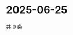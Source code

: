 # 2025-06-25

共 0 条

<!-- BEGIN ZHIHUQUESTIONS -->
<!-- 最后更新时间 Wed Jun 25 2025 14:18:18 GMT+0800 (China Standard Time) -->

<!-- END ZHIHUQUESTIONS -->
